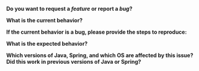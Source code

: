 **Do you want to request a *feature* or report a *bug*?**

**What is the current behavior?**

**If the current behavior is a bug, please provide the steps to reproduce:**

**What is the expected behavior?**

**Which versions of Java, Spring, and which OS are affected by this issue? Did this work in previous versions of Java or Spring?**
